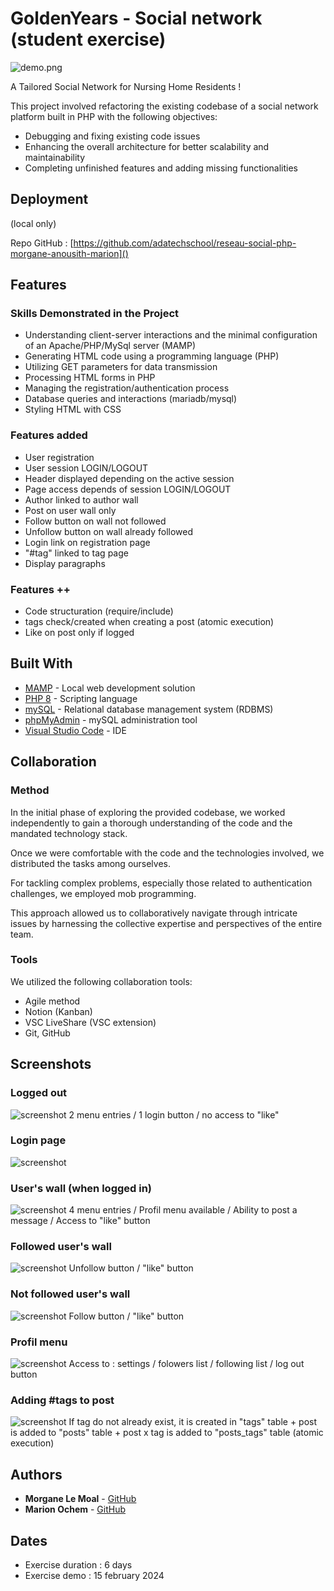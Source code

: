 # GoldenYears - Social network (student exercise)

![demo.png](screenshots/demo.png)

A Tailored Social Network for Nursing Home Residents !

This project involved refactoring the existing codebase of a social network platform built in PHP with the following objectives:

- Debugging and fixing existing code issues
- Enhancing the overall architecture for better scalability and maintainability
- Completing unfinished features and adding missing functionalities


## Deployment

(local only)

Repo GitHub : [https://github.com/adatechschool/reseau-social-php-morgane-anousith-marion]()


## Features 

### Skills Demonstrated in the Project

- Understanding client-server interactions and the minimal configuration of an Apache/PHP/MySql server (MAMP)
- Generating HTML code using a programming language (PHP)
- Utilizing GET parameters for data transmission
- Processing HTML forms in PHP 
- Managing the registration/authentication process 
- Database queries and interactions (mariadb/mysql)
- Styling HTML with CSS

### Features added

* User registration
* User session LOGIN/LOGOUT
* Header displayed depending on the active session
* Page access depends of session LOGIN/LOGOUT
* Author linked to author wall
* Post on user wall only
* Follow button on wall not followed 
* Unfollow button on wall already followed
* Login link on registration page
* "#tag" linked to tag page
* Display paragraphs

### Features ++

* Code structuration (require/include)
* tags check/created when creating a post (atomic execution)
* Like on post only if logged



## Built With

* [MAMP](https://www.mamp.info/en/mac/) - Local web development solution
* [PHP 8](https://www.php.net/) - Scripting language
* [mySQL](https://www.mysql.com/) - Relational database management system (RDBMS)
* [phpMyAdmin](https://www.phpmyadmin.net/) - mySQL administration tool
* [Visual Studio Code](https://code.visualstudio.com/) - IDE

## Collaboration

### Method

In the initial phase of exploring the provided codebase, we worked independently to gain a thorough understanding of the code and the mandated technology stack. 

Once we were comfortable with the code and the technologies involved, we distributed the tasks among ourselves.

For tackling complex problems, especially those related to authentication challenges, we employed mob programming. 

This approach allowed us to collaboratively navigate through intricate issues by harnessing the collective expertise and perspectives of the entire team.

### Tools

We utilized the following collaboration tools:

- Agile method
- Notion (Kanban)
- VSC LiveShare (VSC extension)
- Git, GitHub

## Screenshots
### Logged out
![screenshot](screenshots/screenshot_1.png)
2 menu entries / 1 login button / no access to "like"

### Login page
![screenshot](screenshots/screenshot_2.png)

### User's wall (when logged in)
![screenshot](screenshots/screenshot_3.png)
4 menu entries / Profil menu available / Ability to post a message / Access to "like" button

### Followed user's wall
![screenshot](screenshots/screenshot_4.png)
Unfollow button / "like" button

### Not followed user's wall
![screenshot](screenshots/screenshot_5.png)
Follow button / "like" button

### Profil menu
![screenshot](screenshots/screenshot_6.png)
Access to : settings / folowers list  / following list / log out button

### Adding #tags to post
![screenshot](screenshots/screenshot_7.png)
If tag do not already exist, it is created in "tags" table + post is added to "posts" table + post x tag is added to "posts_tags" table (atomic execution)


## Authors

* **Morgane Le Moal** - [GitHub](https://github.com/M0nline)
* **Marion Ochem** - [GitHub](https://github.com/MarionOchem)

## Dates

* Exercise duration : 6 days
* Exercise demo : 15 february 2024
